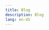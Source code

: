 ```yaml
---
title: Blog
description: Blog
lang: en-US
---
```


<temaplte>
  <MediumPosts :length="10" title="Blog posts" />
</temaplte>